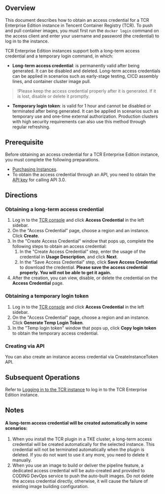 
## Overview
This document describes how to obtain an access credential for a TCR Enterprise Edition instance in Tencent Container Registry (TCR). To push and pull container images, you must first run the `docker login` command on the access client and enter your username and password (the credential) to log in to the instance.

TCR Enterprise Edition instances support both a long-term access credential and a temporary login command, in which:
- **Long-term access credential**: is permanently valid after being generated. It can be disabled and deleted. Long-term access credentials can be applied in scenarios such as early-stage testing, CICD assembly lines, and container cluster image pull.
>!Please keep the access credential properly after it is generated. If it is lost, disable or delete it promptly.
>
- **Temporary login token**: is valid for 1 hour and cannot be disabled or terminated after being generated. It can be applied in scenarios such as temporary use and one-time external authorization. Production clusters with high security requirements can also use this method through regular refreshing.



## Prerequisite

Before obtaining an access credential for a TCR Enterprise Edition instance, you must complete the following preparations.
- [Purchasing Instances](https://intl.cloud.tencent.com/document/product/1051/39088).
- To obtain the access credential through an API, you need to obtain the [API key](https://console.cloud.tencent.com/cam/capi) for calling API 3.0.

## Directions

### Obtaining a long-term access credential
1. Log in to the [TCR console](https://console.cloud.tencent.com/tcr) and click **Access Credential** in the left sidebar.
2. On the "Access Credential" page, choose a region and an instance. Click **Create**.
3. In the "Create Access Credential" window that pops up, complete the following steps to obtain an access credential:
   1. In the "Create Access Credential" step, enter the usage of the credential in **Usage Description**, and click **Next**.
   2. In the "Save Access Credential" step, click **Save Access Credential** to download the credential. **Please save the access credential properly. You will not be able to get it again.**
3. After the creation, you can view, disable, or delete the credential on the **Access Credential** page.

### Obtaining a temporary login token
1. Log in to the [TCR console](https://console.cloud.tencent.com/tcr) and click **Access Credential** in the left sidebar.
2. On the "Access Credential" page, choose a region and an instance. Click **Generate Temp Login Token**.
3. In the "Temp login token" window that pops up, click **Copy login token** to obtain the temporary access credential.


### Creating via API

You can also create an instance access credential via CreateInstanceToken API.



## Subsequent Operations
Refer to [Logging in to the TCR instance](https://intl.cloud.tencent.com/document/product/1051/35484) to log in to the TCR Enterprise Edition instance.


## Notes
#### A long-term access credential will be created automatically in some scenarios:
1. When you install the TCR plugin in a TKE cluster, a long-term access credential will be created automatically for the selected instance. This credential will not be terminated automatically when the plugin is deleted. If you do not want to use it any more, you need to delete it manually.
2. When you use an image to build or deliver the pipeline feature, a dedicated access credential will be auto-created and provided to CODING DevOps service to push the auto-built images. Do not delete the access credential directly, otherwise, it will cause the failure of existing image building configuration.
